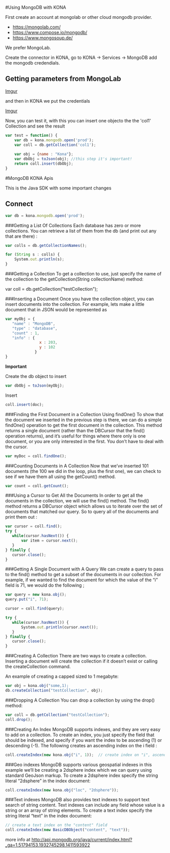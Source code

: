 #Using MongoDB with KONA

First create an account at mongolab or other cloud mongodb provider.

- https://mongolab.com/
- https://www.compose.io/mongodb/
- https://www.mongosoup.de/

We prefer MongoLab.

Create the connector in KONA, go to KONA -> Services -> MongoDB add the mongodb credendials.

## Getting parameters from MongoLab

[Imgur](http://i.imgur.com/sIuHiLj.png)

and then in KONA we put the credentials

[Imgur](http://i.imgur.com/yusD754.png)

Now, you can test it, with this you can insert one objecto the the 'col1' Collection and see the result

```js
var test = function() {
    var db = kona.mongodb.open('prod');
    var coll = db.getCollection('col1');
    
    var obj = {name : "Kona"};
    var dbObj = toJson(obj); //this step it's important!
    return coll.insert(dbObj);
}

```
#MongoDB KONA Apis

This is the Java SDK with some important changes

## Connect

```js
var db = kona.mongodb.open('prod');
```

###Getting a List Of Collections
Each database has zero or more collections. You can retrieve a list of them from the db (and print out any that are there) :

```js
var colls = db.getCollectionNames();

for (String s : colls) {
    System.out.println(s);
}
```

###Getting a Collection
To get a collection to use, just specify the name of the collection to the getCollection(String collectionName) method:

var coll = db.getCollection("testCollection");

###Inserting a Document
Once you have the collection object, you can insert documents into the collection. For example, lets make a little document that in JSON would be represented as

```js
var myObj = {
   "name" : "MongoDB",
   "type" : "database",
   "count" : 1,
   "info" : {
               x : 203,
               y : 102
             }
}
```

**Important**

Create the db object to insert

```js
var dbObj = toJson(myObj);
```

Insert

```js
coll.insert(doc);
```

###Finding the First Document in a Collection Using findOne()
To show that the document we inserted in the previous step is there, we can do a simple findOne() operation to get the first document in the collection. This method returns a single document (rather than the DBCursor that the find() operation returns), and it’s useful for things where there only is one document, or you are only interested in the first. You don’t have to deal with the cursor.

```js
var myDoc = coll.findOne();
```

###Counting Documents in A Collection
Now that we’ve inserted 101 documents (the 100 we did in the loop, plus the first one), we can check to see if we have them all using the getCount() method.

```js
var count = coll.getCount();
```

###Using a Cursor to Get All the Documents
In order to get all the documents in the collection, we will use the find() method. The find() method returns a DBCursor object which allows us to iterate over the set of documents that matched our query. So to query all of the documents and print them out :

```js
var cursor = coll.find();
try {
   while(cursor.hasNext()) {
       var item = cursor.next();
   }
} finally {
   cursor.close();
}
```

###Getting A Single Document with A Query
We can create a query to pass to the find() method to get a subset of the documents in our collection. For example, if we wanted to find the document for which the value of the “i” field is 71, we would do the following ;

```js
var query = new kona.obj();
query.put("i", 71);

cursor = coll.find(query);

try {
   while(cursor.hasNext()) {
       System.out.println(cursor.next());
   }
} finally {
   cursor.close();
}
```

###Creating A Collection
There are two ways to create a collection. Inserting a document will create the collection if it doesn’t exist or calling the createCollection command.

An example of creating a capped sized to 1 megabyte:

```js
var obj = kona.obj("some,1);
db.createCollection("testCollection", obj);
```

###Dropping A Collection
You can drop a collection by using the drop() method:

```js
var coll = db.getCollection("testCollection");
coll.drop();
```

###Creating An Index
MongoDB supports indexes, and they are very easy to add on a collection. To create an index, you just specify the field that should be indexed, and specify if you want the index to be ascending (1) or descending (-1). The following creates an ascending index on the i field :

```js
coll.createIndex(new kona.obj("i", 1));  // create index on "i", ascending
```

###Geo indexes
MongoDB supports various geospatial indexes in this example we’ll be creating a 2dsphere index which we can query using standard GeoJson markup. To create a 2dsphere index specify the string literal “2dsphere” in the index document:

```js
coll.createIndex(new kona.obj("loc", "2dsphere"));
```

###Text indexes
MongoDB also provides text indexes to support text search of string content. Text indexes can include any field whose value is a string or an array of string elements. To create a text index specify the string literal “text” in the index document:

```js
// create a text index on the "content" field
coll.createIndex(new BasicDBObject("content", "text"));
```

more info at http://api.mongodb.org/java/current/index.html?_ga=1.51794153.1932745298.1411593922

